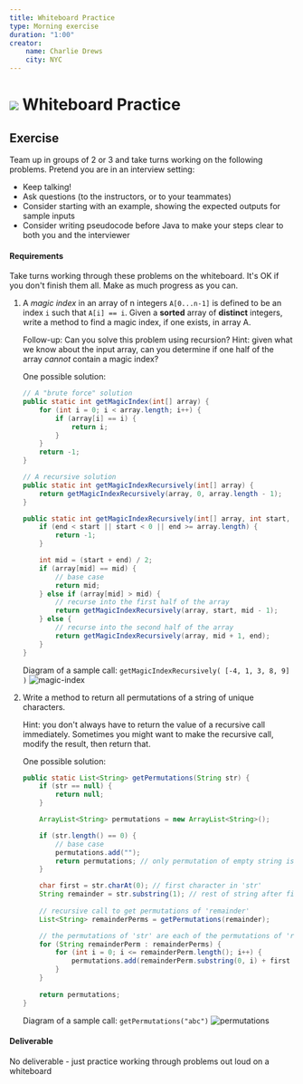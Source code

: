 ```yaml
---
title: Whiteboard Practice
type: Morning exercise
duration: "1:00"
creator:
    name: Charlie Drews
    city: NYC
---
```


# ![](https://ga-dash.s3.amazonaws.com/production/assets/logo-9f88ae6c9c3871690e33280fcf557f33.png) Whiteboard Practice

## Exercise

Team up in groups of 2 or 3 and take turns working on the following problems. Pretend you are in an interview setting:
- Keep talking!
- Ask questions (to the instructors, or to your teammates)
- Consider starting with an example, showing the expected outputs for sample inputs
- Consider writing pseudocode before Java to make your steps clear to both you and the interviewer

#### Requirements

Take turns working through these problems on the whiteboard. It's OK if you don't finish them all. Make as much progress as you can.

1. A _magic index_ in an array of n integers `A[0...n-1]` is defined to be an index `i` such that `A[i] == i`. Given a **sorted** array of **distinct** integers, write a method to find a magic index, if one exists, in array A.

	Follow-up: Can you solve this problem using recursion? Hint: given what we know about the input array, can you determine if one half of the array _cannot_ contain a magic index?

    One possible solution:

    ```java
	// A "brute force" solution
	public static int getMagicIndex(int[] array) {
		for (int i = 0; i < array.length; i++) {
			if (array[i] == i) {
				return i;
			}
		}
		return -1;
	}

	// A recursive solution
	public static int getMagicIndexRecursively(int[] array) {
		return getMagicIndexRecursively(array, 0, array.length - 1);
	}

	public static int getMagicIndexRecursively(int[] array, int start, int end) {
		if (end < start || start < 0 || end >= array.length) {
			return -1;
		}

		int mid = (start + end) / 2;
		if (array[mid] == mid) {
			// base case
			return mid;
		} else if (array[mid] > mid) {
			// recurse into the first half of the array
			return getMagicIndexRecursively(array, start, mid - 1);
		} else {
			// recurse into the second half of the array
			return getMagicIndexRecursively(array, mid + 1, end);
		}
	}
    ```

	Diagram of a sample call: `getMagicIndexRecursively( [-4, 1, 3, 8, 9] )`
	![magic-index](images/magic-index.png)

2. Write a method to return all permutations of a string of unique characters.

	Hint: you don't always have to return the value of a recursive call immediately. Sometimes you might want to make the recursive call, modify the result, then return that.

    One possible solution:

    ```java
	public static List<String> getPermutations(String str) {
		if (str == null) {
			return null;
		}

		ArrayList<String> permutations = new ArrayList<String>();

		if (str.length() == 0) {
			// base case
			permutations.add("");
			return permutations; // only permutation of empty string is empty string
		}

		char first = str.charAt(0); // first character in 'str'
		String remainder = str.substring(1); // rest of string after first character
		
		// recursive call to get permutations of 'remainder'
		List<String> remainderPerms = getPermutations(remainder);

		// the permutations of 'str' are each of the permutations of 'remainder' plus 'first' at each position
		for (String remainderPerm : remainderPerms) {
			for (int i = 0; i <= remainderPerm.length(); i++) {
				permutations.add(remainderPerm.substring(0, i) + first + remainderPerm.substring(i));
			}
		}
		
		return permutations;
	}
    ```

	Diagram of a sample call: `getPermutations("abc")`
	![permutations](images/permutations.png)


#### Deliverable

No deliverable - just practice working through problems out loud on a whiteboard
